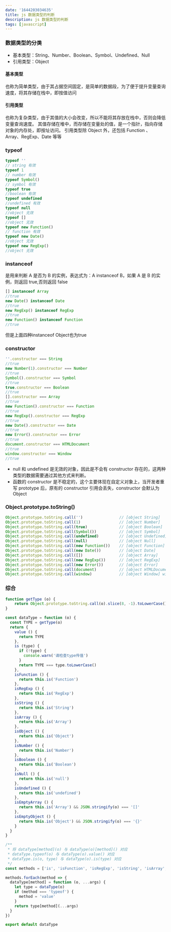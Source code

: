 ```yaml
---
date: '1644203034635'
title: js 数据类型的判断
description: js 数据类型的判断
tags: [javascript]
---
```

### 数据类型的分类
 - 基本类型：String、Number、Boolean、Symbol、Undefined、Null
 - 引用类型：Object
#### 基本类型
也称为简单类型，由于其占据空间固定，是简单的数据段，为了便于提升变量查询速度，将其存储在栈中，即按值访问

#### 引用类型
也称为复杂类型，由于其值的大小会改变，所以不能将其存放在栈中，否则会降低变量查询速度。
其值存储在堆中，而存储在变量处的值，是一个指针，指向存储对象的内存处，即按址访问。
引用类型除 Object 外，还包括 Function 、Array、RegExp、Date 等等

### typeof
```javascript
typeof '' 
// string 有效
typeof 1 
// number 有效
typeof Symbol() 
// symbol 有效
typeof true 
//boolean 有效
typeof undefined 
//undefined 有效
typeof null 
//object 无效
typeof []  
//object 无效
typeof new Function() 
// function 有效
typeof new Date() 
//object 无效
typeof new RegExp() 
//object 无效
```

### instanceof
是用来判断 A 是否为 B 的实例，表达式为：A instanceof B，如果 A 是 B 的实例，则返回 true,否则返回 false
```javascript
[] instanceof Array
//true
new Date() instanceof Date
//true
new RegExp() instanceof RegExp
//true
new Function() instanceof Function
//true
```
但是上面四种instanceof Object也为true

### constructor
```javascript
''.constructor === String
//true
new Number(1).constructor === Number
//true
Symbol().constructor === Symbol
//true
true.constructor === Boolean
//true
[].constructor === Array
//true
new Function().constructor === Function
//true
new RegExp().constructor === RegExp
//true
new Date().constructor === Date
//true
new Error().constructor === Error
//true
document.constructor === HTMLDocument
//true
window.constructor === Window
//true
```
 - null 和 undefined 是无效的对象，因此是不会有 constructor 存在的，这两种类型的数据需要通过其他方式来判断。
 - 函数的 constructor 是不稳定的，这个主要体现在自定义对象上，当开发者重写 prototype 后，原有的 constructor 引用会丢失，constructor 会默认为 Object

### Object.prototype.toString()
```javascript
Object.prototype.toString.call('')                // [object String]
Object.prototype.toString.call(1)                 // [object Number]
Object.prototype.toString.call(true)              // [object Boolean]
Object.prototype.toString.call(Symbol())          // [object Symbol]
Object.prototype.toString.call(undefined)         // [object Undefined]
Object.prototype.toString.call(null)              // [object Null]
Object.prototype.toString.call(new Function())    // [object Function]
Object.prototype.toString.call(new Date())        // [object Date]
Object.prototype.toString.call([])                // [object Array]
Object.prototype.toString.call(new RegExp())      // [object RegExp]
Object.prototype.toString.call(new Error())       // [object Error]
Object.prototype.toString.call(document)          // [object HTMLDocument]
Object.prototype.toString.call(window)            // [object Window] window 是全局对象 global 的引用
```

### 综合
```javascript
function getType (o) {
	return Object.prototype.toString.call(o).slice(8, -1).toLowerCase()
}
```

```javascript
const dataType = function (o) {
  const TYPE = getType(o)
  return {
    value () {
      return TYPE
    },
    is (type) {
      if (!type) {
        console.warn('请检查type传值')
      }
      return TYPE === type.toLowerCase()
    },
    isFunction () {
      return this.is('Function')
    },
    isRegExp () {
      return this.is('RegExp')
    },
    isString () {
      return this.is('String')
    },
    isArray () {
      return this.is('Array')
    },
    isObject () {
      return this.is('Object')
    },
    isNumber () {
      return this.is('Number')
    },
    isBoolean () {
      return this.is('Boolean')
    },
    isNull () {
      return this.is('null')
    },
    isUndefined () {
      return this.is('undefined')
    },
    isEmptyArray () {
      return this.is('Array') && JSON.stringify(o) === '[]'
    },
    isEmptyObject () {
      return this.is('Object') && JSON.stringify(o) === '{}'
    }
  }
}

/**
 * 将 dataType[method](o) 与 dataType(o)[method]() 对应
 * dataType.typeof(o) 与 dataType(o).value() 对应
 * dataType.is(o, type) 与 dataType(o).is(type) 对应
 */
const methods = ['is', 'isFunction', 'isRegExp', 'isString', 'isArray', 'isObject', 'isNumber', 'isBoolean', 'isNull', 'isUndefined', 'isEmptyArray', 'isEmptyObject', 'typeof']

methods.forEach(method => {
  dataType[method] = function (o, ...args) {
    let type = dataType(o)
    if (method === 'typeof') {
      method = 'value'
    }
    return type[method](...args)
  }
})

export default dataType

```

